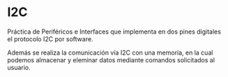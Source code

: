 # I2C

Práctica de Periféricos e Interfaces que implementa en dos pines digitales el protocolo I2C por software.

Además se realiza la comunicación vía I2C con una memoría, en la cual podemos almacenar y eleminar datos mediante comandos solicitados al usuario.
